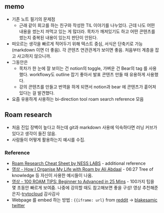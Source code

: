 ## memo
- 기존 노트 필기의 문제점 
  - 근래 같이 회고를 하는 친구와 작성한 TIL 이야기를 나누었다. 근데 나도 어떤 내용을 썼는지 까먹고 있는 게 많더라. 목차가 깨져있기도 하고 어떤 콘텐츠를 썼는지 중복된 내용이 있는지 판단이 안된다. 
- 떠오르는 생각을 빠르게 적어두기 위해 텍스트 중심, 서식은 단축키로 가능(markdown 이면 더 좋음). 각 콘텐츠 연관관계가 보이면 좋음. 처음부터 계층을 잡고 사고하지 않으니까. 
- 그동안은
  - 목차가 한 눈에 잘 보이는 건 notion의 toggle, 가벼운 건 Bear의 tag 를 사용했다. workflowy도 outline 잡기 좋아서 발표 콘텐츠 만들 때 유용하게 사용했다. 
  - 강의 콘텐츠를 만들고 번역을 하게 되면서 notion과 bear 에 콘텐츠가 흩어져있다는 걸 발견했다.  
- 요즘 유용하게 사용하는 bi-direction tool roam search reference 모음

## Roam research 
-  처음 진입 장벽이 높다고 하는데 git과 markdown 사용에 익숙하다면 러닝 커브가 있다고 생각이 들진 않음. 
- 사람들이 어떻게 활용하는지 예시를 수집. 

### Reference
- [Roam Research Cheat Sheet by NESS LABS](https://docs.google.com/presentation/d/10jB2QJdCWSmmTEt1EU6BWFPRJs1MfF88pGfj7FBr-Hc/mobilepresent?slide=id.g7818331092_0_6) - additional reference
- [영상 - How I Organise My Life with Roam by Ali Abdaal](https://youtu.be/bpikCLhpIRY) - 06:27 Tree of knowledge 등 자신이 사용한 예시들이 나옴. 
- [영상 - 100 ROAM TIPS: Beginner to Advanced in 25 Mins](https://youtu.be/4yXK9OMc2OU) - 100가지 팁을 몇 초동안 빠르게 보여줌. 나중에 강의할 때도 참고해보면 좋을 구성! 영상 추천해준 은지-[trytocloud](https://github.com/trytocloud)  감사감사 
- Webpage 를 embed 하는 방법 : `{{iframe: url}` from [reddit](https://www.reddit.com/r/todoist/comments/j4bcqy/any_idea_if_i_can_conenct_todoist_with_roam/) -> [blakesamic twitter](https://twitter.com/blakesamic/status/1272310925098278913?s=21)
  
